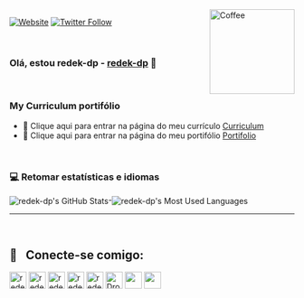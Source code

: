 <img src="https://i.ibb.co/gZS7h2D/DS.png" min-width="150px" max-width="150px" width="150px" align="right" alt="Coffee">

[![Website](https://img.shields.io/website?label=github.com/redek-dp&style=for-the-badge&url=https://github.com/redek-dp/)](https://github.com/redek-dp/)
[![Twitter Follow](https://img.shields.io/twitter/follow/davidsonbpe?color=1DA1F2&logo=Twitter&style=for-the-badge)](https://twitter.com/intent/follow?original_referer=https%3A%2F%2Fgithub.com%2Fdavidsonbpe&screen_name=davidsonbpe)


<br />


### Olá, estou redek-dp - [redek-dp][website] 👋


<br />



### My Curriculum portifólio
- 📃 Clique aqui para entrar na página do meu currículo [Curriculum][curriculum]
- 📃 Clique aqui para entrar na página do meu portifólio [Portifolio][portifolio]


<br />


### 💻 Retomar estatísticas e idiomas

<img align="center" alt="redek-dp's GitHub Stats" src="https://github-readme-stats.vercel.app/api?username=redek-dp&show_icons=true&hide_border=true" />-<img align="center" alt="redek-dp's Most Used Languages" src="https://github-readme-stats.vercel.app/api/top-langs/?username=redek-dp&layout=compact&theme=gotham" />

---

<br />

## :email: &nbsp; Conecte-se comigo:

[<img height="30" src="https://img.shields.io/badge/YouTube-FF0000?style=for-the-badge&logo=youtube&logoColor=white" alt="redek-dp | YouTube" />][youtube]
[<img height="30" src="https://img.shields.io/badge/Twitter-1DA1F2?style=for-the-badge&logo=twitter&logoColor=white" alt="redek-dp | Twitter" />][twitter]
[<img height="30" src="https://img.shields.io/badge/Instagram-E4405F?style=for-the-badge&logo=instagram&logoColor=white" alt="redek-dp | Instagram" />][instagram]
[<img height="30" src="https://img.shields.io/badge/CodePen-003333?style=for-the-badge&logo=CodePen&logoColor=white" alt="redek-dp | CodePen" />][CodePen]
[<img height="30" src="https://img.shields.io/badge/Facebook-1877F2?style=for-the-badge&logo=facebook&logoColor=white" alt="redek-dp | Facebook" />][facebook]
[<img height="30" src="https://img.shields.io/badge/Dropbox-0077B5?style=for-the-badge&logo=Dropbox&logoColor=white" alt="Dropbox | Dropbox" />][Dropbox]
<a href="mailto:#" alt="Email">
<img height="30" src="https://img.shields.io/badge/Email-D14836?style=for-the-badge&logo=Minutemailer&logoColor=white" /></a>
<a href="#" alt="Pinterest">
<img height="30" src="https://img.shields.io/badge/Pinterest-FF0000?style=for-the-badge&logo=Pinterest&logoColor=white" /></a>



<br />
<br />
<br />

[curriculum]: https://github.com/redek-dp/Redek-dp/edit/master/README.md
[portifolio]: https://redek-dp.github.io/
[website]: https://github.com/redek-dp
[twitter]: #
[youtube]: #
[instagram]: #
[facebook]: #
[Dropbox]: #
[CodePen]: #

